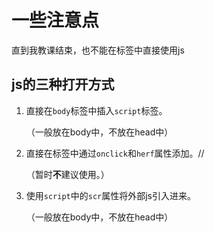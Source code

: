 # 一些注意点

直到我教课结束，也不能在标签中直接使用js

## js的三种打开方式

1. 直接在`body`标签中插入`script`标签。

   （一般放在body中，不放在head中）

2. 直接在标签中通过`onclick`和`herf`属性添加。//

   （暂时**不**建议使用。）

3. 使用`script`中的`scr`属性将外部js引入进来。

   （一般放在body中，不放在head中）

